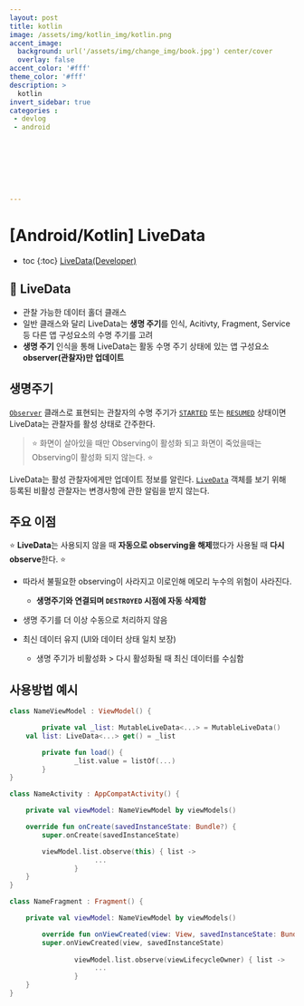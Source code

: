 ```yaml
---
layout: post
title: kotlin
image: /assets/img/kotlin_img/kotlin.png
accent_image: 
  background: url('/assets/img/change_img/book.jpg') center/cover
  overlay: false
accent_color: '#fff'
theme_color: '#fff'
description: >
  kotlin
invert_sidebar: true
categories :
 - devlog	
 - android








---
```


# [Android/Kotlin] LiveData

* toc
{:toc}
[LiveData(Developer)](https://developer.android.com/topic/libraries/architecture/livedata?hl=ko)

## 📌 LiveData

- 관찰 가능한 데이터 홀더 클래스
- 일반 클래스와 달리 LiveData는 **생명 주기**를 인식, Acitivty, Fragment, Service 등 다른 앱 구성요소의 수명 주기를 고려
- **생명 주기** 인식을 통해 LiveData는 활동 수명 주기 상태에 있는 앱 구성요소 **observer(관찰자)만 업데이트**



## 생명주기

[`Observer`](https://developer.android.com/reference/androidx/lifecycle/Observer?hl=ko) 클래스로 표현되는 관찰자의 수명 주기가 [`STARTED`](https://developer.android.com/reference/androidx/lifecycle/Lifecycle.State?hl=ko#STARTED) 또는 [`RESUMED`](https://developer.android.com/reference/androidx/lifecycle/Lifecycle.State?hl=ko#RESUMED) 상태이면 LiveData는 관찰자를 활성 상태로 간주한다.

> ⭐️ 화면이 살아있을 때만 Observing이 활성화 되고 화면이 죽었을때는 Observing이 활성화 되지 않는다. ⭐️

LiveData는 활성 관찰자에게만 업데이트 정보를 알린다. [`LiveData`](https://developer.android.com/reference/androidx/lifecycle/LiveData?hl=ko) 객체를 보기 위해 등록된 비활성 관찰자는 변경사항에 관한 알림을 받지 않는다.



## 주요 이점

⭐️ **LiveData**는 사용되지 않을 때 **자동으로 observing을 해제**했다가 사용될 때 **다시 observe**한다. ⭐️

- 따라서 불필요한 observing이 사라지고 이로인해 메모리 누수의 위험이 사라진다.
  - **생명주기와 연결되며 `DESTROYED` 시점에 자동 삭제함**

- 생명 주기를 더 이상 수동으로 처리하지 않음
- 최신 데이터 유지 (UI와 데이터 상태 일치 보장)
  - 생명 주기가 비활성화 > 다시 활성화될 때 최신 데이터를 수심함







## 사용방법 예시

```kotlin
class NameViewModel : ViewModel() {

		private val _list: MutableLiveData<...> = MutableLiveData()
    val list: LiveData<...> get() = _list

		private fun load() {
				_list.value = listOf(...)
		}
}
```

```kotlin
class NameActivity : AppCompatActivity() {

    private val viewModel: NameViewModel by viewModels()

    override fun onCreate(savedInstanceState: Bundle?) {
        super.onCreate(savedInstanceState)

        viewModel.list.observe(this) { list ->
					 ...
				}
    }
}

class NameFragment : Fragment() {

    private val viewModel: NameViewModel by viewModels()

		override fun onViewCreated(view: View, savedInstanceState: Bundle?) {
        super.onViewCreated(view, savedInstanceState)
			
				viewModel.list.observe(viewLifecycleOwner) { list ->
					 ...
				}
    }
}

```



